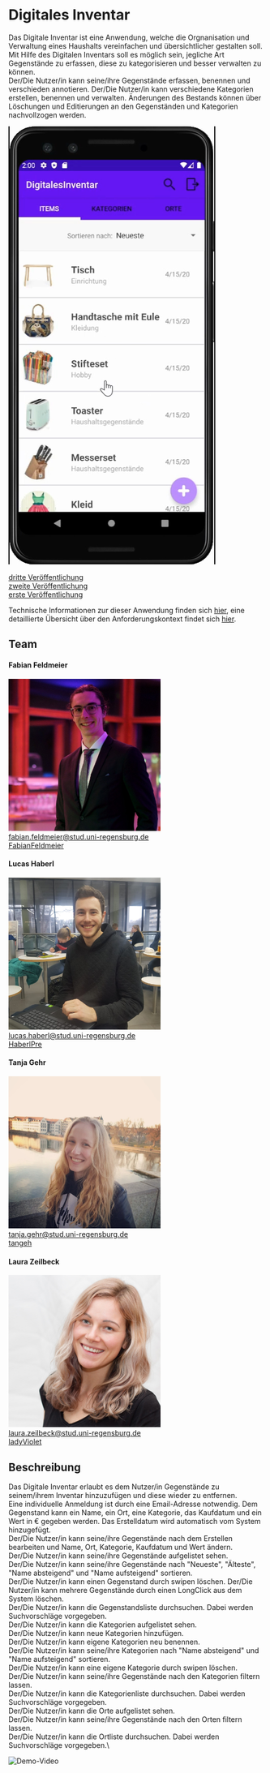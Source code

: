 # Digitales Inventar

Das Digitale Inventar ist eine Anwendung, welche die Orgnanisation und Verwaltung eines Haushalts vereinfachen und übersichtlicher gestalten soll.
Mit Hilfe des Digitalen Inventars soll es möglich sein, jegliche Art Gegenstände zu erfassen, diese zu kategorisieren und besser verwalten zu können.\
Der/Die Nutzer/in kann seine/ihre Gegenstände erfassen, benennen und verschieden annotieren.
Der/Die Nutzer/in kann verschiedene Kategorien erstellen, benennen und verwalten.
Änderungen des Bestands können über Löschungen und Editierungen an den Gegenständen und Kategorien nachvollzogen werden.

![Screenshot](./docs/images/Screenshot.jpg)

[dritte Veröffentlichung](./docs/APK/DigitalesInventarV03.apk)\
[zweite Veröffentlichung](./docs/APK/DigitalesInventarV02.apk)\
[erste Veröffentlichung](./docs/APK/DigitalesInventarV01.apk)

Technische Informationen zur dieser Anwendung finden sich [hier](./docs/Setup.md), eine detaillierte Übersicht über den Anforderungskontext findet sich [hier](./docs/Overview.md).

## Team

#### Fabian Feldmeier
<img src="./docs/images/FabianFeldmeier.JPG" width="300" height="300">\
fabian.feldmeier@stud.uni-regensburg.de\
[FabianFeldmeier](https://github.com/FabianFeldmeier)

#### Lucas Haberl
<img src="./docs/images/LucasHaberl.jpeg" width="300" height="300">\
lucas.haberl@stud.uni-regensburg.de\
[HaberlPre](https://github.com/HaberlPre)

#### Tanja Gehr
<img src="./docs/images/TanjaGehr.jpg" width="300" height="300">\
tanja.gehr@stud.uni-regensburg.de\
[tangeh](https://github.com/tangeh)

#### Laura Zeilbeck
<img src="./docs/images/LauraZeilbeck.jpg" width="300" height="300">\
laura.zeilbeck@stud.uni-regensburg.de\
[ladyViolet](https://github.com/ladyViolet)




## Beschreibung

Das Digitale Inventar erlaubt es dem Nutzer/in Gegenstände zu seinem/ihrem Inventar
hinzuzufügen und diese wieder zu entfernen.\
Eine individuelle Anmeldung ist durch eine Email-Adresse notwendig.
Dem Gegenstand kann ein Name, ein Ort, eine Kategorie, das Kaufdatum und ein Wert in € gegeben werden.
Das Erstelldatum wird automatisch vom System hinzugefügt.\
Der/Die Nutzer/in kann seine/ihre Gegenstände nach dem Erstellen bearbeiten und Name, Ort, Kategorie, Kaufdatum und Wert ändern.\
Der/Die Nutzer/in kann seine/ihre Gegenstände aufgelistet sehen.\
Der/Die Nutzer/in kann seine/ihre Gegenstände nach "Neueste", "Älteste", "Name absteigend" und "Name aufsteigend" sortieren.\
Der/Die Nutzer/in kann einen Gegenstand durch swipen löschen.
Der/Die Nutzer/in kann mehrere Gegenstände durch einen LongClick aus dem System löschen.\
Der/Die Nutzer/in kann die Gegenstandsliste durchsuchen. Dabei werden Suchvorschläge vorgegeben.\
Der/Die Nutzer/in kann die Kategorien aufgelistet sehen.\
Der/Die Nutzer/in kann neue Kategorien hinzufügen.\
Der/Die Nutzer/in kann eigene Kategorien neu benennen.\
Der/Die Nutzer/in kann seine/ihre Kategorien nach "Name absteigend" und "Name aufsteigend" sortieren.\
Der/Die Nutzer/in kann eine eigene Kategorie durch swipen löschen.\
Der/Die Nutzer/in kann seine/ihre Gegenstände nach den Kategorien filtern lassen.\
Der/Die Nutzer/in kann die Kategorienliste durchsuchen. Dabei werden Suchvorschläge vorgegeben.\
Der/Die Nutzer/in kann die Orte aufgelistet sehen.\
Der/Die Nutzer/in kann seine/ihre Gegenstände nach den Orten filtern lassen.\
Der/Die Nutzer/in kann die Ortliste durchsuchen. Dabei werden Suchvorschläge vorgegeben.\


![Demo-Video](./docs/demo/3rd-Release.gif)

